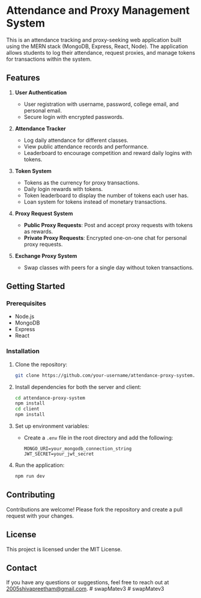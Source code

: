 # Attendance and Proxy Management System

This is an attendance tracking and proxy-seeking web application built using the MERN stack (MongoDB, Express, React, Node). The application allows students to log their attendance, request proxies, and manage tokens for transactions within the system.

## Features

1. **User Authentication**
   - User registration with username, password, college email, and personal email.
   - Secure login with encrypted passwords.

2. **Attendance Tracker**
   - Log daily attendance for different classes.
   - View public attendance records and performance.
   - Leaderboard to encourage competition and reward daily logins with tokens.

3. **Token System**
   - Tokens as the currency for proxy transactions.
   - Daily login rewards with tokens.
   - Token leaderboard to display the number of tokens each user has.
   - Loan system for tokens instead of monetary transactions.

4. **Proxy Request System**
   - **Public Proxy Requests**: Post and accept proxy requests with tokens as rewards.
   - **Private Proxy Requests**: Encrypted one-on-one chat for personal proxy requests.

5. **Exchange Proxy System**
   - Swap classes with peers for a single day without token transactions.

## Getting Started

### Prerequisites

- Node.js
- MongoDB
- Express
- React

### Installation

1. Clone the repository:
    ```bash
    git clone https://github.com/your-username/attendance-proxy-system.git
    ```

2. Install dependencies for both the server and client:
    ```bash
    cd attendance-proxy-system
    npm install
    cd client
    npm install
    ```

3. Set up environment variables:
    - Create a `.env` file in the root directory and add the following:
        ```env
        MONGO_URI=your_mongodb_connection_string
        JWT_SECRET=your_jwt_secret
        ```

4. Run the application:
    ```bash
    npm run dev
    ```


## Contributing

Contributions are welcome! Please fork the repository and create a pull request with your changes.

## License

This project is licensed under the MIT License.

## Contact

If you have any questions or suggestions, feel free to reach out at 2005shivapreetham@gmail.com.
#   s w a p M a t e v 3 
 
 #   s w a p M a t e v 3 
 
 